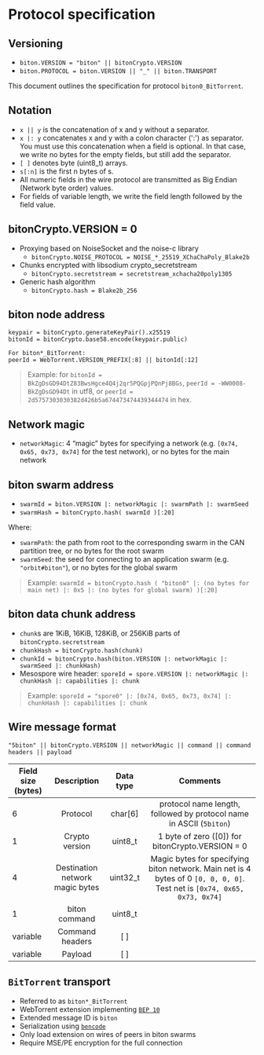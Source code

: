 # Protocol specification <Badge text="alpha" type="warning"/>


## Versioning

* `biton.VERSION = "biton" || bitonCrypto.VERSION`
* `biton.PROTOCOL = biton.VERSION || "_" || biton.TRANSPORT`

This document outlines the specification for protocol `biton0_BitTorrent`.


## Notation

* `x || y` is the concatenation of x and y without a separator.
* `x |: y` concatenates x and y with a colon character (':') as separator. You must use this concatenation when a field is optional. In that case, we write no bytes for the empty fields, but still add the separator.
* `[ ]` denotes byte (uint8_t) arrays.
* `s[:n]` is the first n bytes of s.
* All numeric fields in the wire protocol are transmitted as Big Endian (Network byte order) values.
* For fields of variable length, we write the field length followed by the field value.


## bitonCrypto.VERSION = 0

* Proxying based on NoiseSocket and the noise-c library
  * `bitonCrypto.NOISE_PROTOCOL = NOISE_*_25519_XChaChaPoly_Blake2b`
* Chunks encrypted with libsodium crypto_secretstream
  * `bitonCrypto.secretstream = secretstream_xchacha20poly1305`
* Generic hash algorithm
  * `bitonCrypto.hash = Blake2b_256`


## biton node address

```
keypair = bitonCrypto.generateKeyPair().x25519
bitonId = bitonCrypto.base58.encode(keypair.public)

For biton*_BitTorrent:
peerId = WebTorrent.VERSION_PREFIX[:8] || bitonId[:12]
```

> Example: for `bitonId = BkZgDsGD94DtZ83BwsHgce4Q4j2qr5PQGpjPQnPj8BGs`, `peerId = -WW0008-BkZgDsGD94Dt` in utf8, or `peerId = 2d5757303030382d426b5a674473474439344474` in hex.


## Network magic

* `networkMagic`: 4 “magic” bytes for specifying a network (e.g. `[0x74, 0x65, 0x73, 0x74]` for the test network), or no bytes for the main network


## biton swarm address

* `swarmId = biton.VERSION |: networkMagic |: swarmPath |: swarmSeed`
* `swarmHash = bitonCrypto.hash( swarmId )[:20]`

Where: 

* `swarmPath`: the path from root to the corresponding swarm in the CAN partition tree, or no bytes for the root swarm
* `swarmSeed`: the seed for connecting to an application swarm (e.g. `"orbit#biton"`), or no bytes for the global swarm

> Example: `swarmId = bitonCrypto.hash ( "biton0" |: (no bytes for main net) |: 0x5 |: (no bytes for global swarm) )[:20]`


## biton data chunk address

* `chunk`s are 1KiB, 16KiB, 128KiB, or 256KiB parts of `bitonCrypto.secretstream`
* `chunkHash = bitonCrypto.hash(chunk)`
* `chunkId = bitonCrypto.hash(biton.VERSION |: networkMagic |: swarmSeed |: chunkHash)`
* Mesospore wire header: `sporeId = spore.VERSION |: networkMagic |: chunkHash |: capabilities |: chunk`

> Example: `sporeId = "spore0" |: [0x74, 0x65, 0x73, 0x74] |: chunkHash |: capabilities |: chunk`


## Wire message format

`"5biton" || bitonCrypto.VERSION || networkMagic || command || command headers || payload`


| Field size (bytes) | Description | Data type | Comments |
|--------------------|:-----------:|:---------:|:--------:|
| 6 | Protocol | char[6] | protocol name length, followed by protocol name in ASCII (`5biton`) |
| 1 | Crypto version | uint8_t | 1 byte of zero (\[0]) for bitonCrypto.VERSION = 0 |
| 4 | Destination network magic bytes | uint32_t | Magic bytes for specifying biton network. Main net is 4 bytes of 0 `[0, 0, 0, 0]`. Test net is `[0x74, 0x65, 0x73, 0x74]` |
| 1 | biton command | uint8_t | |
| variable | Command headers | \[ ] | |
| variable | Payload | \[ ] | |


## `BitTorrent` transport

* Referred to as `biton*_BitTorrent`
* WebTorrent extension implementing [`BEP 10`](http://www.bittorrent.org/beps/bep_0010.html)
* Extended message ID is `biton`
* Serialization using [`bencode`](https://www.bittorrent.org/beps/bep_0003.html)
* Only load extension on wires of peers in biton swarms
* Require MSE/PE encryption for the full connection
